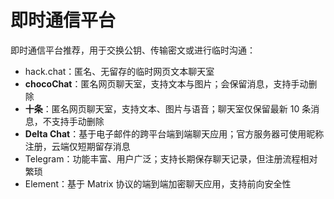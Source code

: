 # 即时通信平台

即时通信平台推荐，用于交换公钥、传输密文或进行临时沟通：

- hack.chat：匿名、无留存的临时网页文本聊天室
- **chocoChat**：匿名网页聊天室，支持文本与图片；会保留消息，支持手动删除
- **十条**：匿名网页聊天室，支持文本、图片与语音；聊天室仅保留最新 10 条消息，不支持手动删除
- **Delta Chat**：基于电子邮件的跨平台端到端聊天应用；官方服务器可使用昵称注册，云端仅短期留存消息
- Telegram：功能丰富、用户广泛；支持长期保存聊天记录，但注册流程相对繁琐
- Element：基于 Matrix 协议的端到端加密聊天应用，支持前向安全性
